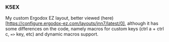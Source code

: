 ### K5EX

My custom Ergodox EZ layout, better viewed (here)[https://configure.ergodox-ez.com/layouts/jnn7/latest/0], although it has some differences on the code, namely macros for custom keys (ctrl a + ctrl c, `=>` key, etc) and dynamic macros support.

